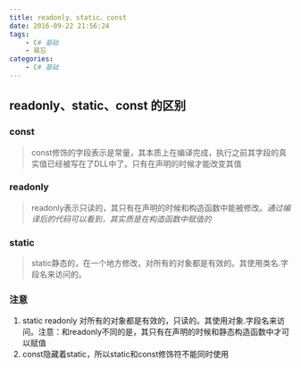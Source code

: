 ```yaml
---
title: readonly、static、const
date: 2016-09-22 21:56:24
tags:
	- C# 基础
	- 易忘
categories:
	- C# 基础
---
```

## readonly、static、const 的区别

### const
>const修饰的字段表示是常量，其本质上在编译完成，执行之前其字段的真实值已经被写在了DLL中了。只有在声明的时候才能改变其值

### readonly
>readonly表示只读的，其只有在声明的时候和构造函数中能被修改。*通过编译后的代码可以看到，其实质是在构造函数中赋值的*

### static
> static静态的，在一个地方修改，对所有的对象都是有效的。其使用类名.字段名来访问的。


### 注意
1. static readonly 对所有的对象都是有效的，只读的。其使用对象.字段名来访问。注意：和readonly不同的是，其只有在声明的时候和静态构造函数中才可以赋值
2. const隐藏着static，所以static和const修饰符不能同时使用